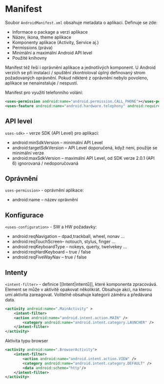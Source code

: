 # Manifest
Soubor `AndroidManifest.xml` obsahuje metadata o aplikaci. Definuje se zde:
- Informace o package a verzi aplikace
- Název, ikona, theme aplikace
- Komponenty aplikace (Activity, Service aj.)
- Permissions (práva)
- Minimální a maximální Android API level
- Použité knihovny

Manifest též řeší i oprávnění aplikace a jednotlivých 
komponent. U Android verzích se při instalaci / spuštění zkontroloval úplný definovaný strom požadovaných oprávnění. Pokud některé z oprávnění nebylo povoleno, aplikace se nenainstaluje / nespustí.

Manifest pro využití telefonního volání:
``` xml
<uses-permission android:name="android.permission.CALL_PHONE"></uses-permission>
<uses-feature android:name="android.hardware.telephony" android:required="false"></uses-feature>
```

## API level
`uses-sdk>` - verze SDK (API Level) pro aplikaci:
- android:minSdkVersion – minimální API Level
- android:targetSdkVersion – API Level doporučená, když není, použije se minimální verze
- android:maxSdkVersion – maximální API Level, od SDK verze 2.0.1 (API 6) ignorovaná / nedoporučovaná

## Oprávnění
`uses-permission>` - oprávnění aplikace:
- android:name – název oprávnění

## Konfigurace
`<uses-configuration>` - SW a HW požadavky:
- android:reqNavigation – dpad,trackball, wheel, nonav …
- android:reqTouchScreen– notouch, stylus, finger …
- android:reqKeyboardType – nokeys, querty, twelvekey …
- android:reqHardKeyboard – true / false
- android:reqFiveWayNav – true / false

## Intenty
`<intent-filter>` - definice [[Intent|intentů]], které komponenta zpracovává. Element se může v aktivitě opakovat několikrát. Obsahuje akci, na kterou umí aktivita zareagovat. Volitelně obsahuje kategorii záměru a předávaná data.

``` xml
<activity android:name=".MainActivity" >
    <intent-filter>
    <action android:name="android.intent.action.MAIN" />
        <category android:name="android.intent.category.LAUNCHER" />
    </intent-filter>
</activity>
```

Aktivita typu browser
``` xml
<activity android:name=".BrowserActivity">
	<intent-filter>
		<action android:name="android.intent.action.VIEW" />
		<category android:name="android.intent.category.DEFAULT" />
		<data android:scheme="http"/> 
	</intent-filter>
</activity>
```
